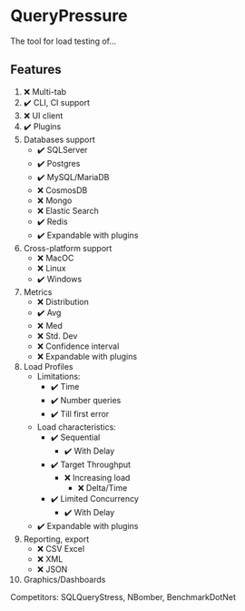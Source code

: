 # QueryPressure

The tool for load testing of...

## Features

1. ❌ Multi-tab
2. ✔️ CLI, CI support
3. ❌ UI client
4. ✔️ Plugins
5. Databases support
    - ✔️ SQLServer
    - ✔️ Postgres
    - ✔️ MySQL/MariaDB
    - ❌ CosmosDB
    - ❌ Mongo
    - ❌ Elastic Search
    - ✔️ Redis
    - ✔️ Expandable with plugins
6. Cross-platform support
    - ❌ MacOC
    - ❌ Linux
    - ✔️ Windows
7. Metrics
    - ❌ Distribution
    - ✔️ Avg
    - ❌ Med
    - ❌ Std. Dev
    - ❌ Confidence interval
    - ❌ Expandable with plugins
8. Load Profiles
    - Limitations:
        - ✔️ Time
        - ✔️ Number queries
        - ✔️ Till first error
    - Load characteristics:
        - ✔️ Sequential
            - ✔️ With Delay
        - ✔️ Target Throughput
            - ❌ Increasing load
                - ❌ Delta/Time
        - ✔️ Limited Concurrency
            - ✔️ With Delay
    - ✔️ Expandable with plugins
9. Reporting, export
    - ❌ CSV Excel
    - ❌ XML
    - ❌ JSON
10. Graphics/Dashboards

Competitors: SQLQueryStress, NBomber, BenchmarkDotNet 
